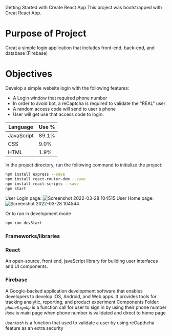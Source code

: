 Getting Started with Create React App
This project was bootstrapped with Creat React App. 
# Purpose of Project
  Creat a simple login application that includes front-end, back-end, and database (Firebase)
# Objectives
 Develop a simple website login with the following features:
 * A Login window that required phone number 
 * In order to avoid bot, a reCaptcha is required to validate the "REAL" user
 * A random access code will send to user's phone
 * User will get use that access code to login.

| **Language** | **Use %** |
| ------------ | --------- |
| JavaScript   | 89.1%     |
| CSS          |  9.0%     |
| HTML         | 1.9%      |

In the project directory, run the following command to initialize the project:
```bash
npm install express --save
npm install react-router-dom --save
npm install react-scripts --save
npm start
```
User Login page:
![Screenshot 2022-03-28 104515](https://user-images.githubusercontent.com/31332651/160441735-5db555c1-3ec3-4dba-a65a-9eaee83b762b.png)
User Home page:
![Screenshot 2022-03-28 104544](https://user-images.githubusercontent.com/31332651/160441695-c1b29b49-7490-42d7-ad0d-650ce454685d.png)

Or to run in development mode

```bash
npm run devStart
```
### Frameworks/libraries
### React 
  An open-source, front end, javaScript library for building user interfaces and UI components.
  
### Firebase 
  A Google-backed application development software that enables developers to develop iOS, Android, and Web apps. It provides tools for tracking analytic, reporting, and product experiment
  Components Folder:
  _`phoneSignUp`_ is a function call for user to sign in by using their phone number
  _`Home`_ is main page when phone number is validated and direct to home page
 
 _`UserAuth`_ is a function that used to validate a user by using reCapthcha feature as an extra security
  

